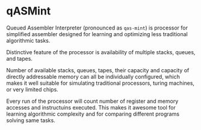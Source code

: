 # qASMint
Queued Assembler Interpreter (pronounced as `qas-mint`) is processor for simplified assembler designed for learning and optimizing less traditional algorithmic tasks.

Distinctive feature of the processor is availability of multiple stacks, queues, and tapes.

Number of available stacks, queues, tapes, their capacity and capacity of directly addressable memory can all be individually configured, which makes it well suitable for simulating traditional processors, turing machines, or very limited chips.

Every run of the processor will count number of register and memory accesses and instructuins executed. This makes it awesome tool for learning algorithmic complexity and for comparing different programs solving same tasks.


